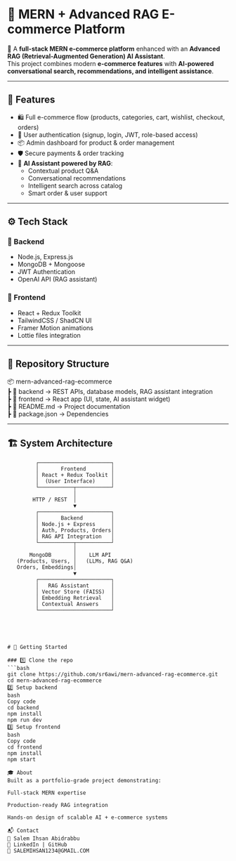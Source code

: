 # 🛒 MERN + Advanced RAG E-commerce Platform

🚀 A **full-stack MERN e-commerce platform** enhanced with an **Advanced RAG (Retrieval-Augmented Generation) AI Assistant**.  
This project combines modern **e-commerce features** with **AI-powered conversational search, recommendations, and intelligent assistance**.

---

## 📌 Features
- 🛍️ Full e-commerce flow (products, categories, cart, wishlist, checkout, orders)
- 👤 User authentication (signup, login, JWT, role-based access)
- 📦 Admin dashboard for product & order management
- 🛡️ Secure payments & order tracking
- 💬 **AI Assistant powered by RAG**:
  - Contextual product Q&A
  - Conversational recommendations
  - Intelligent search across catalog
  - Smart order & user support

---

## ⚙️ Tech Stack
### 🔹 Backend
- Node.js, Express.js
- MongoDB + Mongoose
- JWT Authentication
- OpenAI API (RAG assistant)

### 🔹 Frontend
- React + Redux Toolkit
- TailwindCSS / ShadCN UI
- Framer Motion animations
- Lottie files integration

---

## 📂 Repository Structure
📦 mern-advanced-rag-ecommerce  
┣ 📂 backend → REST APIs, database models, RAG assistant integration  
┣ 📂 frontend → React app (UI, state, AI assistant widget)  
┣ 📜 README.md → Project documentation  
┣ 📜 package.json → Dependencies  

---

## 🏗️ System Architecture

```plaintext
         ┌───────────────────────┐
         │       Frontend        │
         │ React + Redux Toolkit │
         │  (User Interface)     │
         └───────────┬───────────┘
                     │
        HTTP / REST  │
                     ▼
         ┌───────────────────────┐
         │       Backend         │
         │ Node.js + Express     │
         │ Auth, Products, Orders│
         │ RAG API Integration   │
         └───────────┬───────────┘
                     │
       MongoDB       │    LLM API
   (Products, Users, │   (LLMs, RAG Q&A)
   Orders, Embeddings│
                     ▼
         ┌───────────────────────┐
         │   RAG Assistant       │
         │ Vector Store (FAISS)  │
         │ Embedding Retrieval   │
         │ Contextual Answers    │
         └───────────────────────┘





# 🚀 Getting Started

### 1️⃣ Clone the repo
```bash
git clone https://github.com/sr6awi/mern-advanced-rag-ecommerce.git
cd mern-advanced-rag-ecommerce
2️⃣ Setup backend
bash
Copy code
cd backend
npm install
npm run dev
3️⃣ Setup frontend
bash
Copy code
cd frontend
npm install
npm start

🎓 About
Built as a portfolio-grade project demonstrating:

Full-stack MERN expertise

Production-ready RAG integration

Hands-on design of scalable AI + e-commerce systems

📬 Contact
👤 Salem Ihsan Abidrabbu
🔗 LinkedIn | GitHub
📧 SALEMIHSAN1234@GMAIL.COM
